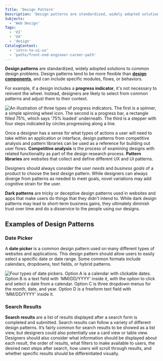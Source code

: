 ```yaml
---
Title: 'Design Pattern'
Description: 'Design patterns are standardized, widely adopted solutions to common design problems.'
Subjects:
  - 'Web Design'
Tags:
  - 'UI'
  - 'UX'
  - 'design'
CatalogContent:
  - 'intro-to-ui-ux'
  - 'paths/front-end-engineer-career-path'
---
```


**Design patterns** are standardized, widely adopted solutions to common design problems. Design patterns tend to be more flexible than **[design components](https://www.codecademy.com/resources/docs/uiux/design-component)**, and can include specific modules, flows, or behaviors.

For example, if a design includes a **progress indicator**, it's not necessary to reinvent the wheel. Instead, designers are likely to select from common patterns and adjust them to their context.

![An illustration of three types of progress indicators. The first is a spinner, a simple spinning wheel icon. The second is a progress bar, a rectangle filled 75%, which says '75% loaded' underneath. The third is a stepper with four steps indicated by circles progressing along a line.](https://raw.githubusercontent.com/Codecademy/docs/main/media/design-pattern-progress-indicator.png)

Once a designer has a sense for what types of actions a user will need to take within an application or interface, design patterns from competitive analysis and pattern libraries can be used as a reference for building out user flows. **Competitive analysis** is the process of examining designs with related functionality as part of the design research process. **Pattern libraries** are websites that collect and define different UX and UI patterns.

Designers should always consider the _user needs_ and _business goals_ of a product to choose the best design pattern. While designers can always diverge from patterns as needed to meet goals, novel variations may add cognitive strain for the user.

**Dark patterns** are tricky or deceptive design patterns used in websites and apps that make users do things that they didn't intend to. While dark design patterns may lead to short-term business gains, they ultimately diminish trust over time and do a disservice to the people using our designs.

## Examples of Design Patterns

### Date Picker

A **date picker** is a common design pattern used on many different types of websites and applications. This design pattern should allow users to easily select a specific date or date range. Some common formats include calendars, dropdowns, text fields, or hybrid patterns.

![Four types of date pickers. Option A is a calendar with clickable dates. Option B is a text field with 'MM/DD/YYYY' inside it, with the option to click and select a date from a calendar. Option C is three dropdown menus for the month, date, and year. Option D is a freeform text field with 'MM/DD/YYYY' inside it.](https://raw.githubusercontent.com/Codecademy/docs/main/media/design-pattern-date-picker.png)

### Search Results

**Search results** are a list of results displayed after a search form is completed and submitted. Search results can follow a variety of different design patterns. It’s fairly common for search results to be showed as a list view, but designers could also potentially use a card view or table view. Designers should also consider what information should be displayed about each result, the order of results, what filters to make available to users, the desired next steps after search, how users will scroll through results, and whether specific results should be differentiated visually.
